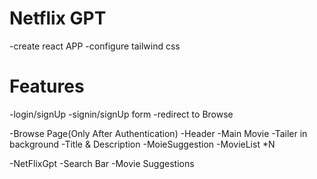 # Netflix GPT

-create react APP
-configure tailwind css


# Features
-login/signUp
    -signin/signUp form
    -redirect to Browse

-Browse Page(Only After Authentication)
    -Header
    -Main Movie
        -Tailer in background
        -Title & Description
        -MoieSuggestion
            -MovieList *N

 -NetFlixGpt
    -Search Bar
    -Movie Suggestions           